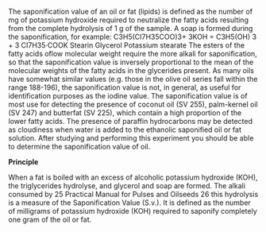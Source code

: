 The saponification value of an oil or fat (lipids) is defined as the number of mg of potassium hydroxide required to neutralize the fatty acids resulting from the complete hydrolysis of 1 g of the sample. 
A soap is formed during the saponification, for example: C3H5(CI7H35COO)3+ 3KOH = C3H5(OH) 3 + 3 CI7H35·COOK Stearin Glycerol Potassium stearate The esters of the fatty acids oflow molecular weight require the more alkali for saponification, so that the saponification value is inversely proportional to the mean of the molecular weights of the fatty acids in the glycerides present.
As many oils have somewhat similar values (e.g. those in the olive oil series fall within the range 188-196), the saponification value is not, in general, as useful for identification purposes as the iodine value. 
The saponification value is of most use for detecting the presence of coconut oil (SV 255), palm-kernel oil (SV 247) and butterfat (SV 225), which contain a high proportion of the lower fatty acids.
The presence of paraffin hydrocarbons may be detected as cloudiness when water is added to the ethanolic saponified oil or fat solution.
After studying and performing this experiment you should be able to determine the saponification value of oil. 

**Principle**

 When a fat is boiled with an excess of alcoholic potassium hydroxide (KOH), the triglycerides hydrolyse, and glycerol and soap are formed. The alkali consumed by 25 Practical Manual for Pulses and Oilseeds 26 this hydrolysis is a measure of the Saponification Value (S.v.).
 It is defined as the number of milligrams of potassium hydroxide (KOH) required to saponify completely one gram of the oil or fat.
